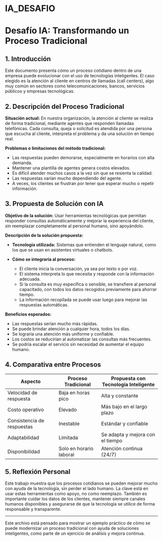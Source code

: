 # IA_DESAFIO
# Desafío IA: Transformando un Proceso Tradicional

## 1. Introducción

Este documento presenta cómo un proceso cotidiano dentro de una empresa puede evolucionar con el uso de tecnologías inteligentes. El caso elegido es la atención al cliente en centros de llamadas (call centers), algo muy común en sectores como telecomunicaciones, bancos, servicios públicos y empresas tecnológicas.

## 2. Descripción del Proceso Tradicional

**Situación actual:**
En nuestra organización, la atención al cliente se realiza de forma tradicional, mediante agentes que responden llamadas telefónicas. Cada consulta, queja o solicitud es atendida por una persona que escucha al cliente, interpreta el problema y da una solución en tiempo real.

**Problemas o limitaciones del método tradicional:**

* Las respuestas pueden demorarse, especialmente en horarios con alta demanda.
* Mantener una plantilla de agentes genera costos elevados.
* Es difícil atender muchos casos a la vez sin que se resienta la calidad.
* Las respuestas varían mucho dependiendo del agente.
* A veces, los clientes se frustran por tener que esperar mucho o repetir información.

## 3. Propuesta de Solución con IA

**Objetivo de la solución:**
Usar herramientas tecnológicas que permitan responder consultas automáticamente y mejorar la experiencia del cliente, sin reemplazar completamente al personal humano, sino apoyándolo.

**Descripción de la solución propuesta:**

* **Tecnología utilizada:** Sistemas que entienden el lenguaje natural, como los que se usan en asistentes virtuales o chatbots.
* **Cómo se integraría al proceso:**

  * El cliente inicia la conversación, ya sea por texto o por voz.
  * El sistema interpreta lo que necesita y responde con la información adecuada.
  * Si la consulta es muy específica o sensible, se transfiere al personal capacitado, con todos los datos recogidos previamente para ahorrar tiempo.
  * La información recopilada se puede usar luego para mejorar las respuestas automáticas.

**Beneficios esperados:**

* Las respuestas serían mucho más rápidas.
* Se puede brindar atención a cualquier hora, todos los días.
* Se lograría una atención más uniforme y confiable.
* Los costos se reducirían al automatizar las consultas más frecuentes.
* Se podría escalar el servicio sin necesidad de aumentar el equipo humano.

## 4. Comparativa entre Procesos

| Aspecto                    | Proceso Tradicional     | Propuesta con Tecnología Inteligente |
| -------------------------- | ----------------------- | ------------------------------------ |
| Velocidad de respuesta     | Baja en horas pico      | Alta y constante                     |
| Costo operativo            | Elevado                 | Más bajo en el largo plazo           |
| Consistencia de respuestas | Inestable               | Estándar y confiable                 |
| Adaptabilidad              | Limitada                | Se adapta y mejora con el tiempo     |
| Disponibilidad             | Solo en horario laboral | Atención continua (24/7)             |

## 5. Reflexión Personal

Este trabajo muestra que los procesos cotidianos se pueden mejorar mucho con ayuda de la tecnología, sin perder el lado humano. La clave está en usar estas herramientas como apoyo, no como reemplazo. También es importante cuidar los datos de los clientes, mantener siempre canales humanos disponibles y asegurarse de que la tecnología se utilice de forma responsable y transparente.

---

Este archivo está pensado para mostrar un ejemplo práctico de cómo se puede modernizar un proceso tradicional con ayuda de soluciones inteligentes, como parte de un ejercicio de análisis y mejora continua.
